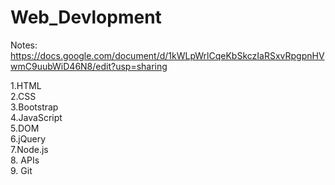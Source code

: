 # Web_Devlopment

Notes:
https://docs.google.com/document/d/1kWLpWrlCqeKbSkczIaRSxvRpgpnHVwmC9uubWiD46N8/edit?usp=sharing

1.HTML <br>
2.CSS <br>
3.Bootstrap <br>
4.JavaScript <br>
5.DOM <br>
6.jQuery <br>
7.Node.js <br>
8. APIs <br>
9. Git <br>
